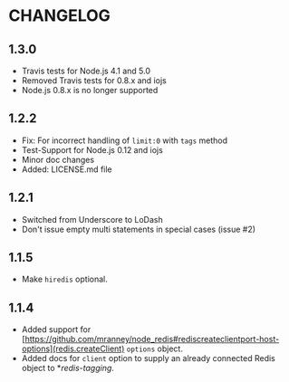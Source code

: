 # CHANGELOG

## 1.3.0

* Travis tests for Node.js 4.1 and 5.0
* Removed Travis tests for 0.8.x and iojs
* Node.js 0.8.x is no longer supported

## 1.2.2

* Fix: For incorrect handling of `limit:0` with `tags` method
* Test-Support for Node.js 0.12 and iojs
* Minor doc changes
* Added: LICENSE.md file

## 1.2.1

* Switched from Underscore to LoDash
* Don't issue empty multi statements in special cases (issue #2)

## 1.1.5

* Make `hiredis` optional.

## 1.1.4

* Added support for [https://github.com/mranney/node_redis#rediscreateclientport-host-options](redis.createClient) `options` object.
* Added docs for `client` option to supply an already connected Redis object to **redis-tagging*.